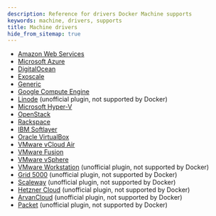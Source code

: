 ```yaml
---
description: Reference for drivers Docker Machine supports
keywords: machine, drivers, supports
title: Machine drivers
hide_from_sitemap: true
---
```


-   [Amazon Web Services](aws.md)
-   [Microsoft Azure](azure.md)
-   [DigitalOcean](digital-ocean.md)
-   [Exoscale](exoscale.md)
-   [Generic](generic.md)
-   [Google Compute Engine](gce.md)
-   [Linode](linode.md) (unofficial plugin, not supported by Docker)
-   [Microsoft Hyper-V](hyper-v.md)
-   [OpenStack](openstack.md)
-   [Rackspace](rackspace.md)
-   [IBM Softlayer](soft-layer.md)
-   [Oracle VirtualBox](virtualbox.md)
-   [VMware vCloud Air](vm-cloud.md)
-   [VMware Fusion](vm-fusion.md)
-   [VMware vSphere](vsphere.md)
-   [VMware Workstation](https://github.com/pecigonzalo/docker-machine-vmwareworkstation) (unofficial plugin, not supported by Docker)
-   [Grid 5000](https://github.com/Spirals-Team/docker-machine-driver-g5k) (unofficial plugin, not supported by Docker)
-   [Scaleway](https://github.com/scaleway/docker-machine-driver-scaleway) (unofficial plugin, not supported by Docker)
-   [Hetzner Cloud](https://github.com/JonasProgrammer/docker-machine-driver-hetzner) (unofficial plugin, not supported by Docker)
-   [ArvanCloud](https://github.com/satrobit/docker-machine-driver-arvan) (unofficial plugin, not supported by Docker)
-   [Packet](https://github.com/packethost/docker-machine-driver-packet) (unofficial plugin, not supported by Docker)
